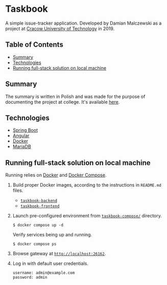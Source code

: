 # Taskbook

A simple issue-tracker application. Developed by Damian Malczewski as a project at
[Cracow University of Technology][pk.edu.pl] in 2019.

## Table of Contents

* [Summary](#summary)
* [Technologies](#technologies)
* [Running full-stack solution on local machine](#running-full-stack-solution-on-local-machine)

## Summary

The summary is written in Polish and was made for the purpose of documenting the project at college.
It's available [here](./Taskbook-summary-PL.pdf).

## Technologies

- [Spring Boot][spring-boot]
- [Angular][angular]
- [Docker][docker]
- [MariaDB][mariadb]

## Running full-stack solution on local machine

Running relies on [Docker][docker] and [Docker Compose][docker-compose].

1. Build proper Docker images, according to the instructions in `README.md` files.

    * [`taskbook-backend`][taskbook-backend]
    * [`taskbook-frontend`][taskbook-frontend]

2. Launch pre-configured environment from [`taskbook-compose/`][taskbook-compose] directory.

   ```shell
   $ docker compose up -d
   ```

   Verify services being up and running.

   ```shell
   $ docker compose ps
   ```

3. Browse gateway at [`http://localhost:26162`](http://localhost:26162).

4. Log in with default user credentials.

   ```text
   username: admin@example.com
   password: admin
   ```

[pk.edu.pl]: https://pk.edu.pl

[spring-boot]: https://docs.spring.io/spring-boot/docs/2.5.5/reference/html/

[angular]: https://angular.io/docs

[docker]: https://docs.docker.com/

[mariadb]: https://mariadb.com/kb/en/documentation/

[docker-compose]: https://docs.docker.com/compose/

[taskbook]: https://github.com/malczuuu/taskbook

[taskbook-backend]: https://github.com/malczuuu/taskbook/tree/main/taskbook-backend

[taskbook-frontend]: https://github.com/malczuuu/taskbook/tree/main/taskbook-frontend

[taskbook-compose]: https://github.com/malczuuu/taskbook/tree/main/taskbook-compose/deployment
